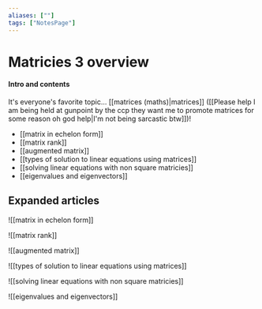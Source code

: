 ```yaml
---
aliases: [""]
tags: ["NotesPage"]
---
```


# Matricies 3 overview

#### Intro and contents
It's everyone's favorite topic... [[matrices (maths)|matrices]] ([[Please help I am being held at gunpoint by the ccp they want me to promote matrices for some reason oh god help|I'm not being sarcastic btw]])!

- [[matrix in echelon form]]
- [[matrix rank]]
- [[augmented matrix]]
- [[types of solution to linear equations using matrices]]
- [[solving linear equations with non square matricies]]
- [[eigenvalues and eigenvectors]]



## Expanded articles
![[matrix in echelon form]]

![[matrix rank]]

![[augmented matrix]]

![[types of solution to linear equations using matrices]]

![[solving linear equations with non square matricies]]

![[eigenvalues and eigenvectors]]